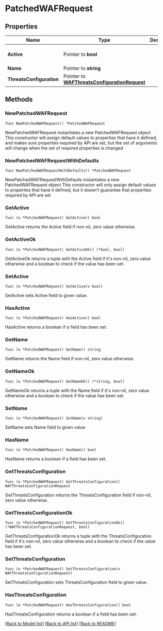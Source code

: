 # PatchedWAFRequest

## Properties

Name | Type | Description | Notes
------------ | ------------- | ------------- | -------------
**Active** | Pointer to **bool** |  | [optional] [default to true]
**Name** | Pointer to **string** |  | [optional] 
**ThreatsConfiguration** | Pointer to [**WAFThreatsConfigurationRequest**](WAFThreatsConfigurationRequest.md) |  | [optional] 

## Methods

### NewPatchedWAFRequest

`func NewPatchedWAFRequest() *PatchedWAFRequest`

NewPatchedWAFRequest instantiates a new PatchedWAFRequest object
This constructor will assign default values to properties that have it defined,
and makes sure properties required by API are set, but the set of arguments
will change when the set of required properties is changed

### NewPatchedWAFRequestWithDefaults

`func NewPatchedWAFRequestWithDefaults() *PatchedWAFRequest`

NewPatchedWAFRequestWithDefaults instantiates a new PatchedWAFRequest object
This constructor will only assign default values to properties that have it defined,
but it doesn't guarantee that properties required by API are set

### GetActive

`func (o *PatchedWAFRequest) GetActive() bool`

GetActive returns the Active field if non-nil, zero value otherwise.

### GetActiveOk

`func (o *PatchedWAFRequest) GetActiveOk() (*bool, bool)`

GetActiveOk returns a tuple with the Active field if it's non-nil, zero value otherwise
and a boolean to check if the value has been set.

### SetActive

`func (o *PatchedWAFRequest) SetActive(v bool)`

SetActive sets Active field to given value.

### HasActive

`func (o *PatchedWAFRequest) HasActive() bool`

HasActive returns a boolean if a field has been set.

### GetName

`func (o *PatchedWAFRequest) GetName() string`

GetName returns the Name field if non-nil, zero value otherwise.

### GetNameOk

`func (o *PatchedWAFRequest) GetNameOk() (*string, bool)`

GetNameOk returns a tuple with the Name field if it's non-nil, zero value otherwise
and a boolean to check if the value has been set.

### SetName

`func (o *PatchedWAFRequest) SetName(v string)`

SetName sets Name field to given value.

### HasName

`func (o *PatchedWAFRequest) HasName() bool`

HasName returns a boolean if a field has been set.

### GetThreatsConfiguration

`func (o *PatchedWAFRequest) GetThreatsConfiguration() WAFThreatsConfigurationRequest`

GetThreatsConfiguration returns the ThreatsConfiguration field if non-nil, zero value otherwise.

### GetThreatsConfigurationOk

`func (o *PatchedWAFRequest) GetThreatsConfigurationOk() (*WAFThreatsConfigurationRequest, bool)`

GetThreatsConfigurationOk returns a tuple with the ThreatsConfiguration field if it's non-nil, zero value otherwise
and a boolean to check if the value has been set.

### SetThreatsConfiguration

`func (o *PatchedWAFRequest) SetThreatsConfiguration(v WAFThreatsConfigurationRequest)`

SetThreatsConfiguration sets ThreatsConfiguration field to given value.

### HasThreatsConfiguration

`func (o *PatchedWAFRequest) HasThreatsConfiguration() bool`

HasThreatsConfiguration returns a boolean if a field has been set.


[[Back to Model list]](../README.md#documentation-for-models) [[Back to API list]](../README.md#documentation-for-api-endpoints) [[Back to README]](../README.md)


